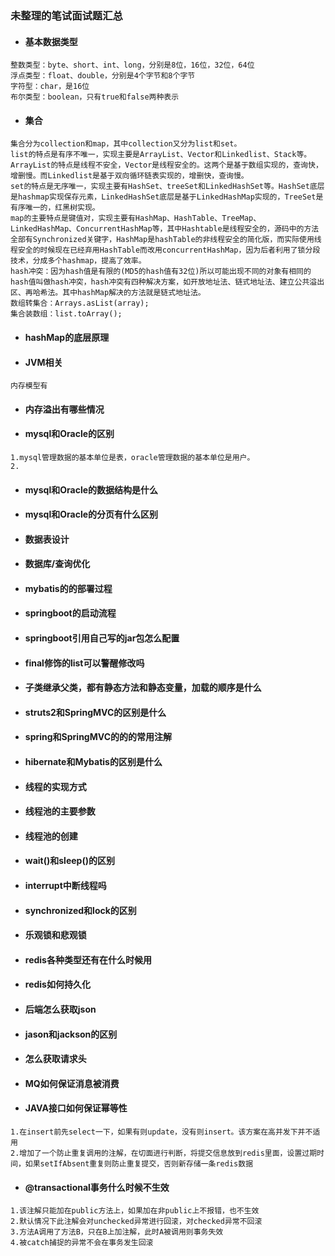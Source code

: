 ### 未整理的笔试面试题汇总

* #### 基本数据类型
```
整数类型：byte、short、int、long，分别是8位，16位，32位，64位
浮点类型：float、double，分别是4个字节和8个字节
字符型：char，是16位
布尔类型：boolean，只有true和false两种表示
```
* #### 集合
```
集合分为collection和map，其中collection又分为list和set。
list的特点是有序不唯一，实现主要是ArrayList、Vector和Linkedlist、Stack等。ArrayList的特点是线程不安全，Vector是线程安全的。这两个是基于数组实现的，查询快，增删慢。而Linkedlist是基于双向循环链表实现的，增删快，查询慢。
set的特点是无序唯一，实现主要有HashSet、treeSet和LinkedHashSet等。HashSet底层是hashmap实现保存元素，LinkedHashSet底层是基于LinkedHashMap实现的，TreeSet是有序唯一的，红黑树实现。
map的主要特点是键值对，实现主要有HashMap、HashTable、TreeMap、LinkedHashMap、ConcurrentHashMap等，其中Hashtable是线程安全的，源码中的方法全部有Synchronized关键字，HashMap是hashTable的非线程安全的简化版，而实际使用线程安全的时候现在已经弃用HashTable而改用concurrentHashMap，因为后者利用了锁分段技术，分成多个hashmap，提高了效率。
hash冲突：因为hash值是有限的(MD5的hash值有32位)所以可能出现不同的对象有相同的hash值叫做hash冲突，hash冲突有四种解决方案，如开放地址法、链式地址法、建立公共溢出区、再哈希法。其中hashMap解决的方法就是链式地址法。
数组转集合：Arrays.asList(array);
集合装数组：list.toArray();
```
* #### hashMap的底层原理
* #### JVM相关
```
内存模型有
```
* #### 内存溢出有哪些情况
* #### mysql和Oracle的区别
```
1.mysql管理数据的基本单位是表，oracle管理数据的基本单位是用户。
2.
```
* #### mysql和Oracle的数据结构是什么
* #### mysql和Oracle的分页有什么区别
* #### 数据表设计
* #### 数据库/查询优化
* #### mybatis的的部署过程
* #### springboot的启动流程
* #### springboot引用自己写的jar包怎么配置
* #### final修饰的list可以警醒修改吗
* #### 子类继承父类，都有静态方法和静态变量，加载的顺序是什么
* #### struts2和SpringMVC的区别是什么
* #### spring和SpringMVC的的的常用注解
* #### hibernate和Mybatis的区别是什么
* #### 线程的实现方式
* #### 线程池的主要参数
* #### 线程池的创建
* #### wait()和sleep()的区别
* #### interrupt中断线程吗
* #### synchronized和lock的区别
* #### 乐观锁和悲观锁
* #### redis各种类型还有在什么时候用
* #### redis如何持久化
* #### 后端怎么获取json
* #### jason和jackson的区别
* #### 怎么获取请求头
* #### MQ如何保证消息被消费
* #### JAVA接口如何保证幂等性
```
1.在insert前先select一下，如果有则update，没有则insert。该方案在高并发下并不适用
2.增加了一个防止重复调用的注解，在切面进行判断，将提交信息放到redis里面，设置过期时间，如果setIfAbsent重复则防止重复提交，否则新存储一条redis数据
```
* #### @transactional事务什么时候不生效
```
1.该注解只能加在public方法上，如果加在非public上不报错，也不生效
2.默认情况下此注解会对unchecked异常进行回滚，对checked异常不回滚
3.方法A调用了方法B，只在B上加注解，此时A被调用则事务失效
4.被catch捕捉的异常不会在事务发生回滚
```
